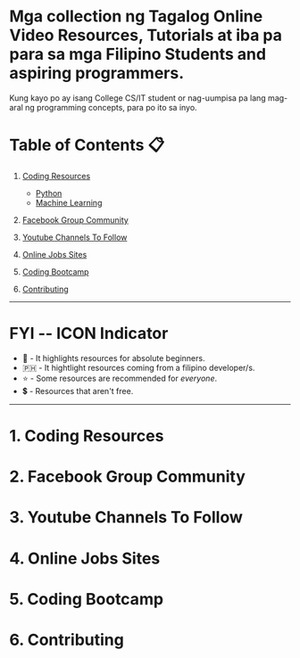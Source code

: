 # Mga collection ng Tagalog Online Video Resources, Tutorials at iba pa para sa mga Filipino Students and aspiring programmers.

Kung kayo po ay isang College CS/IT student or nag-uumpisa pa lang mag-aral ng programming concepts, para po ito sa inyo.

# Table of Contents :clipboard:

1. [Coding Resources](#1-coding-resources)
     - [Python](#11-python)
     - [Machine Learning](#12-machine-learning)

2. [Facebook Group Community](#2-facebook-group-community)

3. [Youtube Channels To Follow](#3-youtube-channels)

4. [Online Jobs Sites](#4-online-jobs-sites)

5. [Coding Bootcamp](#5-coding-bootcamp)

6. [Contributing](CONTRIBUTORS.md)

---

# FYI -- ICON Indicator

- :baby: - It highlights resources for absolute beginners.
- :philippines: - It hightlight resources coming from a filipino developer/s.
- :star: - Some resources are recommended for _everyone_.
- :heavy_dollar_sign: - Resources that aren't free.

---

# 1. Coding Resources

# 2. Facebook Group Community

# 3. Youtube Channels To Follow

# 4. Online Jobs Sites

# 5. Coding Bootcamp

# 6. Contributing

